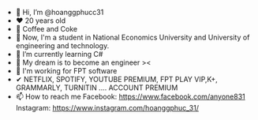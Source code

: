 - 👋 Hi, I’m @hoanggphucc31
- ❤ 20 years old
- 🥤 Coffee and Coke
- 👀 Now, I'm a student in National Economics University and University of engineering and technology.
- 🌱 I’m currently learning C#
- 💞️ My dream is to become an engineer ><
- 🤞 I'm working for FPT software
- ✔ NETFLIX, SPOTIFY, YOUTUBE PREMIUM, FPT PLAY VIP,K+, GRAMMARLY, TURNITIN .... ACCOUNT PREMIUM
- 📫 How to reach me 
Facebook: https://www.facebook.com/anyone831
Instagram: https://www.instagram.com/hoanggphuc_31/


<!---
hoanggphucc31/hoanggphucc31 is a ✨ special ✨ repository because its `README.md` (this file) appears on your GitHub profile.
You can click the Preview link to take a look at your changes.
--->

